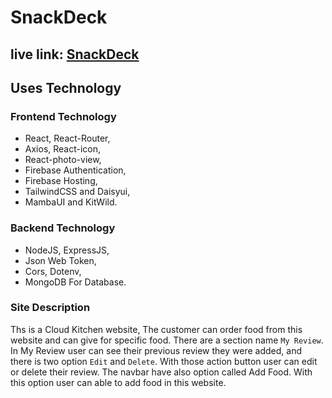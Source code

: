 # SnackDeck

## live link: [SnackDeck](https://snackdeck-a569c.web.app/)

## Uses Technology

### Frontend Technology
- React, React-Router,
- Axios, React-icon,
- React-photo-view,
- Firebase Authentication,
- Firebase Hosting,
- TailwindCSS and Daisyui,
- MambaUI and KitWild.

### Backend Technology
- NodeJS, ExpressJS,
- Json Web Token,
- Cors, Dotenv,
- MongoDB For Database.

### Site Description

Ths is a Cloud Kitchen website, The customer can order food from this website and can give for specific food. There are a section name `My Review`. In My Review user can see their previous review they were added, and there is two option `Edit` and `Delete`. With those action button user can edit or delete their review. The navbar have also option called Add Food. With this option user can able to add food in this website.
